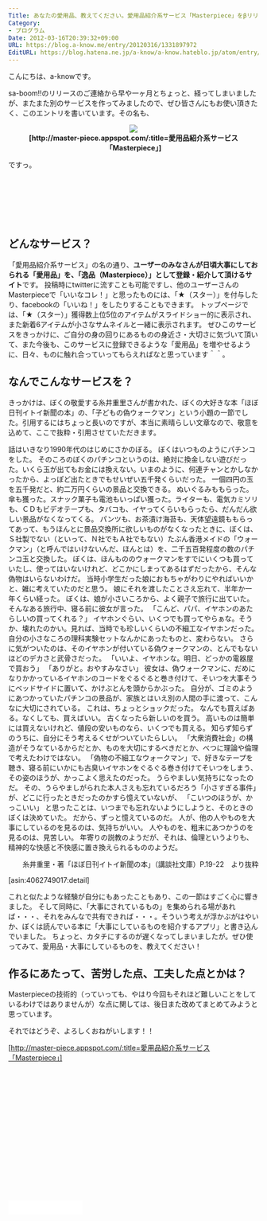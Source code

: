 ```yaml
---
Title: あなたの愛用品、教えてください。愛用品紹介系サービス「Masterpiece」をβリリースしました！
Category:
- プログラム
Date: 2012-03-16T20:39:32+09:00
URL: https://blog.a-know.me/entry/20120316/1331897972
EditURL: https://blog.hatena.ne.jp/a-know/a-know.hateblo.jp/atom/entry/12921228815727979341
---
```


こんにちは、a-knowです。

sa-boom!!のリリースのご連絡から早や一ヶ月とちょっと、経ってしまいましたが、またまた別のサービスを作ってみましたので、ぜひ皆さんにもお使い頂きたく、このエントリを書いています。その名も、



<div align="center"><img src="//a-know.sakura.ne.jp/images/masterpiece.jpg"></div>
<div align="center"><strong>[http://master-piece.appspot.com/:title=愛用品紹介系サービス「Masterpiece」]</strong></div>


ですっ。




<!-- more -->



<script async src="//pagead2.googlesyndication.com/pagead/js/adsbygoogle.js"></script>
<!-- article-top -->
<ins class="adsbygoogle"
     style="display:inline-block;width:728px;height:90px"
     data-ad-client="ca-pub-3463034538369189"
     data-ad-slot="8367620130"></ins>
<script>
(adsbygoogle = window.adsbygoogle || []).push({});
</script>

## どんなサービス？

「愛用品紹介系サービス」の名の通り、<span class="deco" style="font-weight:bold;">ユーザーのみなさんが日頃大事にしておられる「愛用品」を、「逸品（Masterpiece）」として登録・紹介して頂けるサイト</span>です。
投稿時にtwitterに流すことも可能ですし、他のユーザーさんのMasterpieceで「いいなコレ！」と思ったものには、「★（スター）」を付与したり、facebookの「いいね！」をしたりすることもできます。
トップページでは、「★（スター）」獲得数上位5位のアイテムがスライドショー的に表示され、また新着6アイテムが小さなサムネイルと一緒に表示されます。
ぜひこのサービスをきっかけに、ご自分の身の回りにあるものの身近さ・大切さに気づいて頂いて、また今後も、このサービスに登録できるような「愛用品」を増やせるように、日々、ものに触れ合っていってもらえればなと思っています＾＾。


## なんでこんなサービスを？

きっかけは、ぼくの敬愛する糸井重里さんが書かれた、ぼくの大好きな本「ほぼ日刊イトイ新聞の本」の、「子どもの偽ウォークマン」という小題の一節でした。引用するにはちょっと長いのですが、本当に素晴らしい文章なので、敬意を込めて、ここで抜粋・引用させていただきます。


>
話はいきなり1990年代のはじめにさかのぼる。
ぼくはいつものようにパチンコをした。
そのころのぼくのパチンコというのは、絶対に換金しない遊びだった。いくら玉が出てもお金には換えない。いまのように、何連チャンとかしなかったから、よっぽど出たときでもせいぜい五千発くらいだった。
一個四円の玉を五千発だと、約二万円くらいの景品と交換できる。
ぬいぐるみももらった。傘も獲った。スナック菓子も電池もいっぱい獲った。ライターも、電気カミソリも、ＣＤもビデオテープも、タバコも、イヤってくらいもらったら、だんだん欲しい景品がなくなってくる。
パンツも、お茶漬け海苔も、天体望遠鏡ももらってあって、もうほんとに景品交換所に欲しいものがなくなったときに、ぼくは、Ｓ社製でない（といって、Ｎ社でもＡ社でもない）たぶん香港メイドの「ウォークマン」（と呼んではいけないんだ、ほんとは）を、二千五百発程度の数のパチンコ玉と交換した。
ぼくは、ほんもののウォークマンをすでにいくつも買っていたし、使ってはいないけれど、どこかにしまってあるはずだったから、そんな偽物はいらないわけだ。
当時小学生だった娘におもちゃがわりにやればいいかと、雑に考えていたのだと思う。
娘にそれを渡したことさえ忘れて、半年か一年くらい経った。
ぼくは、娘が小さいころから、よく親子で旅行に出ていた。そんなある旅行中、寝る前に彼女が言った。
「こんど、パパ、イヤホンのあたらしいの買ってくれる？」
イヤホンぐらい、いくつでも買ってやらぁな。そうか、壊れたのかい。見れば、当時でも珍しいくらいの不細工なイヤホンだった。
自分の小さなころの理科実験セットなんかにあったものと、変わらない。
さらに気がついたのは、そのイヤホンが付いている偽ウォークマンの、とんでもないほどのデカさと武骨さだった。
「いいよ、イヤホンな。明日、どっかの電器屋で買おう」
「ありがと。おやすみなさい」
彼女は、偽ウォークマンに、だめになりかかっているイヤホンのコードをぐるぐると巻き付けて、そいつを大事そうにベッドサイドに置いて、かけぶとんを頭からかぶった。
自分が、ゴミのようにあつかっていたパチンコの景品が、家族とはいえ別の人間の手に渡って、こんなに大切にされている。
これは、ちょっとショックだった。
なんでも買えばある。なくしても、買えばいい。
古くなったら新しいのを買う。
高いものは簡単には買えないけれど、値段の安いものなら、いくつでも買える。
知らず知らずのうちに、自分にそう考えるくせがついていたらしい。
「大衆消費社会」の構造がそうなているからだとか、ものを大切にするべきだとか、べつに理論や倫理で考えたわけではない。
「偽物の不細工なウォークマン」で、好きなテープを聴き、寝る前にいかにも古臭いイヤホンをぐるぐる巻き付けてそいつをしまう、その姿のほうが、かっこよく思えたのだった。
うらやましい気持ちになったのだ。
その、うらやましがられた本人さえも忘れているだろう「小さすぎる事件」が、どこに行ったときだったのかすら憶えていないが、
「こいつのほうが、かっこいい」
と思ったことは、いつまでも忘れないようにしようと、そのときのぼくは決めていた。
だから、ずっと憶えているのだ。
人が、他の人やものを大事にしているのを見るのは、気持ちがいい。
人やものを、粗末にあつかうのを見るのは、見苦しい。
年寄りの説教のようだが、それは、倫理というよりも、精神的な快感と不快感に置き換えられるもののようだ。
<div align="right">糸井重里・著「ほぼ日刊イトイ新聞の本」（講談社文庫）P.19-22　より抜粋</div>



[asin:4062749017:detail]


これと似たような経験が自分にもあったこともあり、この一節はすごく心に響きました。
そして同時に、「大事にされているもの」を集められる場があれば・・・、それをみんなで共有できれば・・・。そういう考えが浮かぶがはやいか、ぼくは読んでいる本に「大事にしているものを紹介するアプリ」と書き込んでいました。
ちょっと、カタチにするのが遅くなってしまいましたが。ぜひ使ってみて、愛用品・大事にしているものを、教えてください！


## 作るにあたって、苦労した点、工夫した点とかは？

Masterpieceの技術的（っていっても、やはり今回もそれほど難しいことをしているわけではありませんが）な点に関しては、後日また改めてまとめてみようと思っています。


それではどうぞ、よろしくおねがいします！！


[http://master-piece.appspot.com/:title=愛用品紹介系サービス「Masterpiece」]



<script async src="//pagead2.googlesyndication.com/pagead/js/adsbygoogle.js"></script>
<!-- article-bottom2 -->
<ins class="adsbygoogle"
     style="display:inline-block;width:300px;height:250px"
     data-ad-client="ca-pub-3463034538369189"
     data-ad-slot="5274552934"></ins>
<script>
(adsbygoogle = window.adsbygoogle || []).push({});
</script>

<iframe src="//blog.hatena.ne.jp/a-know/a-know.hateblo.jp/subscribe/iframe" allowtransparency="true" frameborder="0" scrolling="no" width="150" height="28"></iframe>


<script src="https://moshi-moshi.moshimo.works/moshimoshi/a_know_blog/20120316-1331897972?title=%E3%81%82%E3%81%AA%E3%81%9F%E3%81%AE%E6%84%9B%E7%94%A8%E5%93%81%E3%80%81%E6%95%99%E3%81%88%E3%81%A6%E3%81%8F%E3%81%A0%E3%81%95%E3%81%84%E3%80%82%E6%84%9B%E7%94%A8%E5%93%81%E7%B4%B9%E4%BB%8B%E7%B3%BB%E3%82%B5%E3%83%BC%E3%83%93%E3%82%B9%E3%80%8CMasterpiece%E3%80%8D%E3%82%92%CE%B2%E3%83%AA%E3%83%AA%E3%83%BC%E3%82%B9%E3%81%97%E3%81%BE%E3%81%97%E3%81%9F%EF%BC%81"></script>

